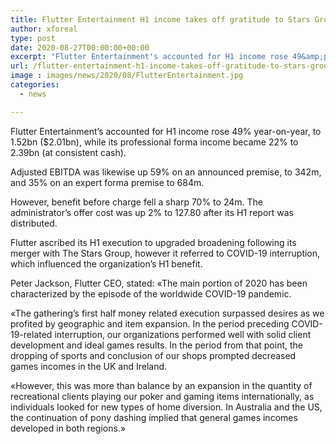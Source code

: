 ```yaml
---
title: Flutter Entertainment H1 income takes off gratitude to Stars Group however benefit down 70
author: xforeal 
type: post
date: 2020-08-27T00:00:00+00:00
excerpt: "Flutter Entertainment's accounted for H1 income rose 49&amp;percnt; year-on-year, to 1 "
url: /flutter-entertainment-h1-income-takes-off-gratitude-to-stars-group-however-benefit-down-70/
image : images/news/2020/08/FlutterEntertainment.jpg
categories:
  - news

---
```

Flutter Entertainment&#8217;s accounted for H1 income rose 49&percnt; year-on-year, to 1.52bn ($2.01bn), while its professional forma income became 22&percnt; to 2.39bn (at consistent cash). 

Adjusted EBITDA was likewise up 59&percnt; on an announced premise, to 342m, and 35&percnt; on an expert forma premise to 684m. 

However, benefit before charge fell a sharp 70&percnt; to 24m. The administrator&#8217;s offer cost was up 2&percnt; to 127.80 after its H1 report was distributed. 

Flutter ascribed its H1 execution to upgraded broadening following its merger with The Stars Group, however it referred to COVID-19 interruption, which influenced the organization&#8217;s H1 benefit. 

Peter Jackson, Flutter CEO, stated: &#171;The main portion of 2020 has been characterized by the episode of the worldwide COVID-19 pandemic. 

&#171;The gathering&#8217;s first half money related execution surpassed desires as we profited by geographic and item expansion. In the period preceding COVID-19-related interruption, our organizations performed well with solid client development and ideal games results. In the period from that point, the dropping of sports and conclusion of our shops prompted decreased games incomes in the UK and Ireland. 

&#171;However, this was more than balance by an expansion in the quantity of recreational clients playing our poker and gaming items internationally, as individuals looked for new types of home diversion. In Australia and the US, the continuation of pony dashing implied that general games incomes developed in both regions.&#187;